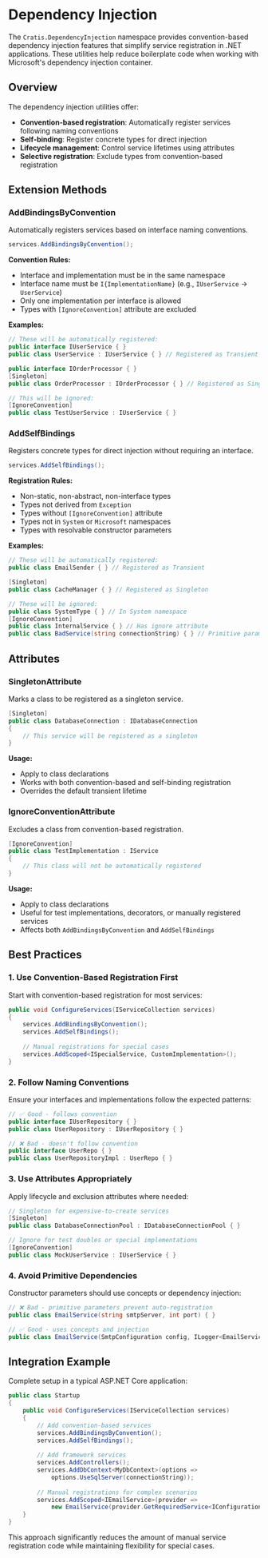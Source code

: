 # Dependency Injection

The `Cratis.DependencyInjection` namespace provides convention-based dependency injection features that simplify service registration in .NET applications. These utilities help reduce boilerplate code when working with Microsoft's dependency injection container.

## Overview

The dependency injection utilities offer:

- **Convention-based registration**: Automatically register services following naming conventions
- **Self-binding**: Register concrete types for direct injection
- **Lifecycle management**: Control service lifetimes using attributes
- **Selective registration**: Exclude types from convention-based registration

## Extension Methods

### AddBindingsByConvention

Automatically registers services based on interface naming conventions.

```csharp
services.AddBindingsByConvention();
```

**Convention Rules:**

- Interface and implementation must be in the same namespace
- Interface name must be `I{ImplementationName}` (e.g., `IUserService` → `UserService`)
- Only one implementation per interface is allowed
- Types with `[IgnoreConvention]` attribute are excluded

**Examples:**

```csharp
// These will be automatically registered:
public interface IUserService { }
public class UserService : IUserService { } // Registered as Transient

public interface IOrderProcessor { }
[Singleton]
public class OrderProcessor : IOrderProcessor { } // Registered as Singleton

// This will be ignored:
[IgnoreConvention]
public class TestUserService : IUserService { }
```

### AddSelfBindings

Registers concrete types for direct injection without requiring an interface.

```csharp
services.AddSelfBindings();
```

**Registration Rules:**

- Non-static, non-abstract, non-interface types
- Types not derived from `Exception`
- Types without `[IgnoreConvention]` attribute
- Types not in `System` or `Microsoft` namespaces
- Types with resolvable constructor parameters

**Examples:**

```csharp
// These will be automatically registered:
public class EmailSender { } // Registered as Transient

[Singleton]
public class CacheManager { } // Registered as Singleton

// These will be ignored:
public class SystemType { } // In System namespace
[IgnoreConvention]
public class InternalService { } // Has ignore attribute
public class BadService(string connectionString) { } // Primitive parameter
```

## Attributes

### SingletonAttribute

Marks a class to be registered as a singleton service.

```csharp
[Singleton]
public class DatabaseConnection : IDatabaseConnection
{
    // This service will be registered as a singleton
}
```

**Usage:**

- Apply to class declarations
- Works with both convention-based and self-binding registration
- Overrides the default transient lifetime

### IgnoreConventionAttribute

Excludes a class from convention-based registration.

```csharp
[IgnoreConvention]
public class TestImplementation : IService
{
    // This class will not be automatically registered
}
```

**Usage:**

- Apply to class declarations
- Useful for test implementations, decorators, or manually registered services
- Affects both `AddBindingsByConvention` and `AddSelfBindings`

## Best Practices

### 1. Use Convention-Based Registration First

Start with convention-based registration for most services:

```csharp
public void ConfigureServices(IServiceCollection services)
{
    services.AddBindingsByConvention();
    services.AddSelfBindings();
    
    // Manual registrations for special cases
    services.AddScoped<ISpecialService, CustomImplementation>();
}
```

### 2. Follow Naming Conventions

Ensure your interfaces and implementations follow the expected patterns:

```csharp
// ✅ Good - follows convention
public interface IUserRepository { }
public class UserRepository : IUserRepository { }

// ❌ Bad - doesn't follow convention
public interface UserRepo { }
public class UserRepositoryImpl : UserRepo { }
```

### 3. Use Attributes Appropriately

Apply lifecycle and exclusion attributes where needed:

```csharp
// Singleton for expensive-to-create services
[Singleton]
public class DatabaseConnectionPool : IDatabaseConnectionPool { }

// Ignore for test doubles or special implementations
[IgnoreConvention]
public class MockUserService : IUserService { }
```

### 4. Avoid Primitive Dependencies

Constructor parameters should use concepts or dependency injection:

```csharp
// ❌ Bad - primitive parameters prevent auto-registration
public class EmailService(string smtpServer, int port) { }

// ✅ Good - uses concepts and injection
public class EmailService(SmtpConfiguration config, ILogger<EmailService> logger) { }
```

## Integration Example

Complete setup in a typical ASP.NET Core application:

```csharp
public class Startup
{
    public void ConfigureServices(IServiceCollection services)
    {
        // Add convention-based services
        services.AddBindingsByConvention();
        services.AddSelfBindings();
        
        // Add framework services
        services.AddControllers();
        services.AddDbContext<MyDbContext>(options => 
            options.UseSqlServer(connectionString));
        
        // Manual registrations for complex scenarios
        services.AddScoped<IEmailService>(provider => 
            new EmailService(provider.GetRequiredService<IConfiguration>()));
    }
}
```

This approach significantly reduces the amount of manual service registration code while maintaining flexibility for special cases.
